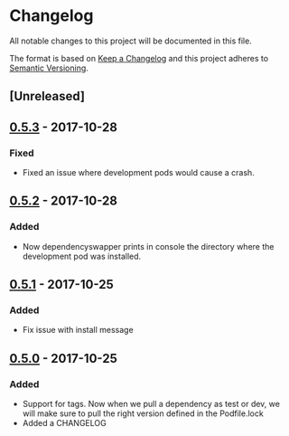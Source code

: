 # Changelog
All notable changes to this project will be documented in this file.

The format is based on [Keep a Changelog](http://keepachangelog.com/en/1.0.0/)
and this project adheres to [Semantic Versioning](http://semver.org/spec/v2.0.0.html).

## [Unreleased]

## [0.5.3] - 2017-10-28
### Fixed
- Fixed an issue where development pods would cause a crash.

## [0.5.2] - 2017-10-28
### Added
- Now dependencyswapper prints in console the directory where the development pod was installed.

## [0.5.1] - 2017-10-25
### Added
- Fix issue with install message

## [0.5.0] - 2017-10-25
### Added
- Support for tags. Now when we pull a dependency as test or dev, we will make sure to pull the right version defined in the Podfile.lock
- Added a CHANGELOG

[0.5.0]: https://github.com/pkrmf/dependencyswapper/tree/tag/v0.5.0
[0.5.1]: https://github.com/pkrmf/dependencyswapper/tree/tag/v0.5.1
[0.5.2]: https://github.com/pkrmf/dependencyswapper/tree/tag/v0.5.2
[0.5.3]: https://github.com/pkrmf/dependencyswapper/tree/tag/v0.5.3
